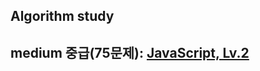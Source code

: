 ## Algorithm study
## medium 중급(75문제): [JavaScript, Lv.2](https://school.programmers.co.kr/learn/challenges?order=recent&languages=javascript&page=1&levels=2)
